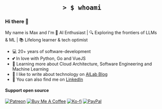 <h2 align="center" style="font-family: Consolas, monospace;">
	> $ whoami
</h2>

### Hi there 👋

My name is Max and I'm  🚀  AI Enthusiast | 🔍 Exploring the frontiers of LLMs & ML | 📚 Lifelong learner & tech optimist
- 💻 20+ years of software-development
- :two_hearts: In love with Python, Go and VueJS
- :seedling: Learning more about Cloud Architecture, Software Engineering and Machine Learning
- :notebook: I like to write about technology on [AILab Blog](https://blog.ailab.sh/)
- :handshake: You can also find me on [LinkedIn](https://www.linkedin.com/in/max-zanoga/)

#### Support open source

[![Patreon](https://img.shields.io/badge/patreon-donate-orange.svg)](https://patreon.com/zanmax)
[![Buy Me A Coffee](https://img.shields.io/badge/buy%20me%20a%20coffee-donate-orange.svg)](https://www.buymeacoffee.com/ZanMax)
[![Ko-fi](https://img.shields.io/badge/ko--fi-donate-orange.svg)](https://ko-fi.com/zanmax)
[![PayPal](https://img.shields.io/badge/paypal-donate-orange.svg)](https://www.paypal.me/zanoga)

<!--
**ZanMax/ZanMax** is a ✨ _special_ ✨ repository because its `README.md` (this file) appears on your GitHub profile.

Here are some ideas to get you started:

- 🔭 I’m currently working on ...
- 🌱 I’m currently learning ...
- 👯 I’m looking to collaborate on ...
- 🤔 I’m looking for help with ...
- 💬 Ask me about ...
- 📫 How to reach me: ...
- 😄 Pronouns: ...
- ⚡ Fun fact: ...
-->
